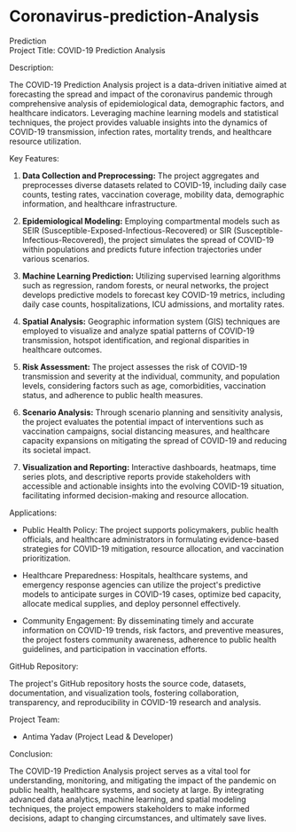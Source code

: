# Coronavirus-prediction-Analysis
Prediction
<br>
Project Title: COVID-19 Prediction Analysis

Description:

The COVID-19 Prediction Analysis project is a data-driven initiative aimed at forecasting the spread and impact of the coronavirus pandemic through comprehensive analysis of epidemiological data, demographic factors, and healthcare indicators. Leveraging machine learning models and statistical techniques, the project provides valuable insights into the dynamics of COVID-19 transmission, infection rates, mortality trends, and healthcare resource utilization.

Key Features:

1. **Data Collection and Preprocessing:** The project aggregates and preprocesses diverse datasets related to COVID-19, including daily case counts, testing rates, vaccination coverage, mobility data, demographic information, and healthcare infrastructure.

2. **Epidemiological Modeling:** Employing compartmental models such as SEIR (Susceptible-Exposed-Infectious-Recovered) or SIR (Susceptible-Infectious-Recovered), the project simulates the spread of COVID-19 within populations and predicts future infection trajectories under various scenarios.

3. **Machine Learning Prediction:** Utilizing supervised learning algorithms such as regression, random forests, or neural networks, the project develops predictive models to forecast key COVID-19 metrics, including daily case counts, hospitalizations, ICU admissions, and mortality rates.

4. **Spatial Analysis:** Geographic information system (GIS) techniques are employed to visualize and analyze spatial patterns of COVID-19 transmission, hotspot identification, and regional disparities in healthcare outcomes.

5. **Risk Assessment:** The project assesses the risk of COVID-19 transmission and severity at the individual, community, and population levels, considering factors such as age, comorbidities, vaccination status, and adherence to public health measures.

6. **Scenario Analysis:** Through scenario planning and sensitivity analysis, the project evaluates the potential impact of interventions such as vaccination campaigns, social distancing measures, and healthcare capacity expansions on mitigating the spread of COVID-19 and reducing its societal impact.

7. **Visualization and Reporting:** Interactive dashboards, heatmaps, time series plots, and descriptive reports provide stakeholders with accessible and actionable insights into the evolving COVID-19 situation, facilitating informed decision-making and resource allocation.

Applications:

- Public Health Policy: The project supports policymakers, public health officials, and healthcare administrators in formulating evidence-based strategies for COVID-19 mitigation, resource allocation, and vaccination prioritization.

- Healthcare Preparedness: Hospitals, healthcare systems, and emergency response agencies can utilize the project's predictive models to anticipate surges in COVID-19 cases, optimize bed capacity, allocate medical supplies, and deploy personnel effectively.

- Community Engagement: By disseminating timely and accurate information on COVID-19 trends, risk factors, and preventive measures, the project fosters community awareness, adherence to public health guidelines, and participation in vaccination efforts.

GitHub Repository:

The project's GitHub repository hosts the source code, datasets, documentation, and visualization tools, fostering collaboration, transparency, and reproducibility in COVID-19 research and analysis.

Project Team:

- Antima Yadav (Project Lead & Developer)
  

Conclusion:

The COVID-19 Prediction Analysis project serves as a vital tool for understanding, monitoring, and mitigating the impact of the pandemic on public health, healthcare systems, and society at large. By integrating advanced data analytics, machine learning, and spatial modeling techniques, the project empowers stakeholders to make informed decisions, adapt to changing circumstances, and ultimately save lives.
